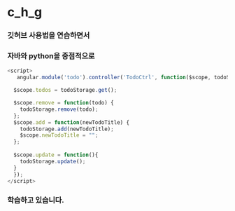 # c_h_g

### 깃허브 사용법을 연습하면서

### 자바와 python을 중점적으로
```javascript
<script>
   angular.module('todo').controller('TodoCtrl', function($scope, todoStorage) {

  $scope.todos = todoStorage.get();

  $scope.remove = function(todo) {
    todoStorage.remove(todo);
  };
  $scope.add = function(newTodoTitle) {
    todoStorage.add(newTodoTitle);
    $scope.newTodoTitle = "";
  };
  
  $scope.update = function(){
    todoStorage.update();
  }
  });
</script>
```
### 학습하고 있습니다.
